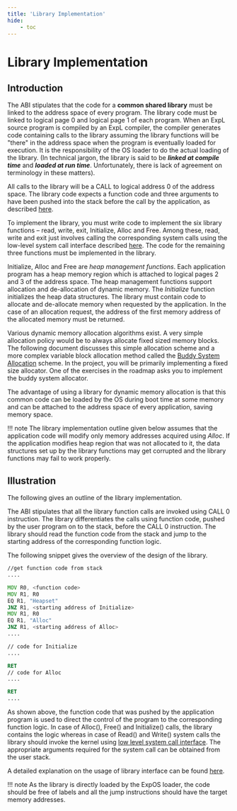 ```yaml
---
title: 'Library Implementation'
hide:
    - toc
---
```


# Library Implementation

## Introduction

The ABI stipulates that the code for a **common shared library** must be linked to the address space of every program. The library code must be linked to logical page 0 and logical page 1 of each program. When an ExpL source program is compiled by an ExpL compiler, the compiler generates code containing calls to the library assuming the library functions will be "there" in the address space when the program is eventually loaded for execution. It is the responsibility of the OS loader to do the actual loading of the library. (In technical jargon, the library is said to be **_linked at compile time_** and **_loaded at run time_**. Unfortunately, there is lack of agreement on terminology in these matters).

All calls to the library will be a CALL to logical address 0 of the address space. The library code expects a function code and three arguments to have been pushed into the stack before the call by the application, as described [here](abi.html#nav-eXpOS-system-library-interface).

To implement the library, you must write code to implement the six library functions – read, write, exit, Initialize, Alloc and Free. Among these, read, write and exit just involves calling the corresponding system calls using the low-level system call interface described [here](abi.html#nav-lowlevel-syscall-interface). The code for the remaining three functions must be implemented in the library.

Initialize, Alloc and Free are _heap management functions_. Each application program has a heap memory region which is attached to logical pages 2 and 3 of the address space. The heap management functions support allocation and de-allocation of dynamic memory. The _Initialize_ function initializes the heap data structures. The library must contain code to allocate and de-allocate memory when requested by the application. In the case of an allocation request, the address of the first memory address of the allocated memory must be returned.

Various dynamic memory allocation algorithms exist. A very simple allocation policy would be to always allocate fixed sized memory blocks. The following document discusses this simple allocation scheme and a more complex variable block allocation method called the [Buddy System Allocation](run_data_structures/heap.html#nav-buddy-allocation) scheme. In the project, you will be primarily implementing a fixed size allocator. One of the exercises in the roadmap asks you to implement the buddy system allocator.

The advantage of using a library for dynamic memory allocation is that this common code can be loaded by the OS during boot time at some memory and can be attached to the address space of every application, saving memory space.

!!! note
    The library implementation outline given below assumes that the application code will modify only memory addresses acquired using _Alloc_. If the application modifies heap region that was not allocated to it, the data structures set up by the library functions may get corrupted and the library functions may fail to work properly.

Illustration
------------

The following gives an outline of the library implementation.

The ABI stipulates that all the library function calls are invoked using CALL 0 instruction. The library differentiates the calls using function code, pushed by the user program on to the stack, before the CALL 0 instruction. The library should read the function code from the stack and jump to the starting address of the corresponding function logic.

The following snippet gives the overview of the design of the library.

```asm
//get function code from stack
....

MOV R0, <function code>
MOV R1, R0
EQ R1, "Heapset"
JNZ R1, <starting address of Initialize>
MOV R1, R0
EQ R1, "Alloc"
JNZ R1, <starting address of Alloc>
....

// code for Initialize
....

RET
// code for Alloc
....

RET
....
```

As shown above, the function code that was pushed by the application program is used to direct the control of the program to the corresponding function logic. In case of Alloc(), Free() and Initialize() calls, the library contains the logic whereas in case of Read() and Write() system calls the library should invoke the kernel using [low level system call interface](abi.html#nav-lowlevel-syscall-interface). The appropriate arguments required for the system call can be obtained from the user stack.

A detailed explanation on the usage of library interface can be found [here](xsm-environment-tut.html#nav-experiment3).

!!! note
    As the library is directly loaded by the ExpOS loader, the code should be free of labels and all the jump instructions should have the target memory addresses.
